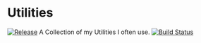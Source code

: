 Utilities
=========
[![Release](https://jitpack.io/v/BB20101997/BBLib.svg)](https://jitpack.io/#BB20101997/BBLib)
A Collection of my Utilities I often use.
[![Build Status](https://travis-ci.org/BB20101997/BBLib.svg?branch=master)](https://travis-ci.org/BB20101997/BBLib)
